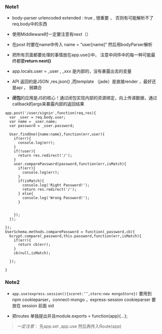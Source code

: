 ### Note1 
* body-parser urlencoded  extended : true , 很重要 ， 否则有可能解析不了 req.body中的东西
* 使用Middleware时一定要注意有next（）
* 在post 时要在name中传入 name = “user[name]” 然后用bodyParser解析
* 把所有页面都要处理的事情放在app.use()中， 注意中间件中的每一种可能最终都要**return next()**
* app.locals.user = _user   , _xxx 是内部的，没有暴露出去的变量

* API 返回的是JSON ,res.json()  ,而template （jade）是直接render ，最好还是api ， 弱耦合
* **闭包**的应用是JS的核心！通过闭包实现内部的资源绑定，向上传递数据，通过callback的args来暴露内部的返回结果

```
app.post('/user/signin',function(req,res){
  var _user = req.body.user;
  var name = _user.name;
  var password = _user.password;

  User.findOne({name:name},function(err,user){
    if(err){
      console.log(err);
    }
    if(!user){
      return res.redirect('/');
    } 
    user.comparePassword(password,function(err,isMatch){
      if(err){
        console.log(err);
      }
      if(isMatch){
        console.log('Right Password!');
        return res.redirect('/');
      } else{
        console.log('Wrong Password!');
      }


    });
  });

});
UserSchema.methods.comparePassword = function(_password,cb){
  bcrypt.compare(_password,this.password,function(err,isMatch){
    if(err){
      return cb(err);
    }
    cb(null,isMatch);

  });

}
```
### Note2
* `app.use(express.session(){sceret:’’,store:new mongoStore})`
要用到npm cookieparser，connect-mongo ，express-session
cookieparser 要放在 session 前面 sid

* 把routes 单独提出并且module.exports = function(app){...};
> *一定注意*： 先app.set ,app.use 然后再传入Route(app)
















